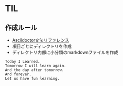 # TIL

## 作成ルール
- [Asciidoctor文法リファレンス](https://takumon.github.io/asciidoc-syntax-quick-reference-japanese-translation/)
- 項目ごとにディレクトリを作成
- ディレクトリ内部に小分類のmarkdownファイルを作成

~~~~~~~~~~~~~~~
Today I Learned.
Tomorrow I will learn again.
And the day after tomorrow.
And forever.
Let us have fun learning.
